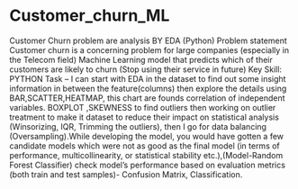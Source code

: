 # Customer_churn_ML
Customer Churn problem are analysis BY EDA (Python) 
Problem statement
 Customer churn is a concerning problem for large companies (especially in the Telecom field) Machine Learning model that predicts which of their customers are likely to churn
 (Stop using their service in future)
Key Skill: PYTHON
Task – I can start with EDA in the dataset to find out some insight information in between the feature(columns) then explore the details using BAR,SCATTER,HEATMAP, this chart are founds correlation of independent variables. BOXPLOT ,SKEWNESS to find outliers then working on outlier treatment to make it dataset to reduce their impact on statistical analysis (Winsorizing, IQR, Trimming the outliers), then I go for data balancing (Oversampling).While developing the model, you would have gotten a few candidate models which were not as good as the final model (in terms of performance, multicollinearity, or statistical stability etc.),(Model-Random Forest Classifier) check model’s performance  based on evaluation metrics (both train and test samples)- Confusion Matrix, Classification. 
